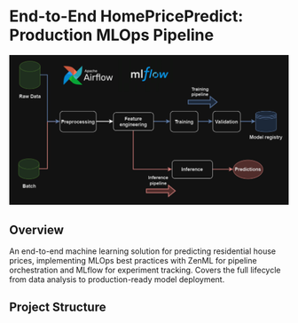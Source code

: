 # End-to-End HomePricePredict: Production MLOps Pipeline

![MLOps Pipeline Architecture](Figures/diagram.png) <!-- Placeholder for ZenML/MLflow pipeline diagram -->

## Overview
An end-to-end machine learning solution for predicting residential house prices, implementing MLOps best practices with ZenML for pipeline orchestration and MLflow for experiment tracking. Covers the full lifecycle from data analysis to production-ready model deployment.

## Project Structure
